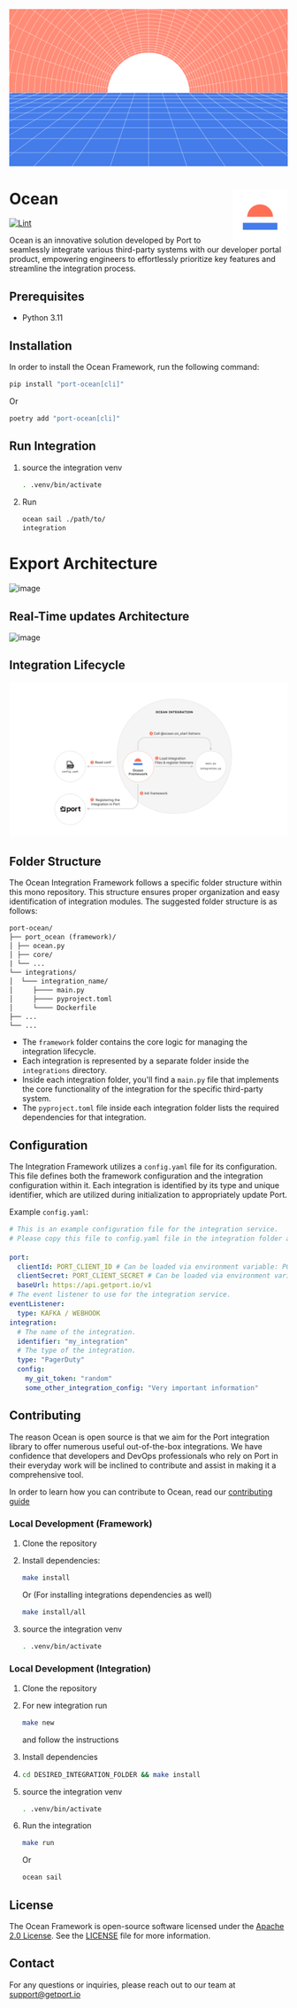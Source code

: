 <img src="./assets/Thumbnail.png" alt="Ocean">

# Ocean <img src="./assets/OceanSymbol.svg" alt="Ocean" width="100" height="100" align="right">

[![Lint](https://github.com/port-labs/Port-Ocean/actions/workflows/lint.yml/badge.svg)](https://github.com/port-labs/port-ocean/actions/workflows/lint.yml)

Ocean is an innovative solution developed by Port to seamlessly integrate various third-party systems with our developer portal product,
empowering engineers to effortlessly prioritize key features and streamline the integration process.

## Prerequisites

- Python 3.11

## Installation

In order to install the Ocean Framework, run the following command:

```bash
pip install "port-ocean[cli]"
```

Or

```bash
poetry add "port-ocean[cli]"
```

## Run Integration

1. source the integration venv

   ```bash
   . .venv/bin/activate
   ```

2. Run

   ```bash
   ocean sail ./path/to/
   integration
   ```

# Export Architecture

![image](./assets/ExportArchitecture.svg)

## Real-Time updates Architecture

![image](./assets/RealTimeUpdatesArchitecture.svg)

## Integration Lifecycle

![image](./assets/LifecycleOfIntegration.svg)

## Folder Structure

The Ocean Integration Framework follows a specific folder structure within this mono repository. This structure ensures proper organization and easy identification of integration modules. The suggested folder structure is as follows:

```
port-ocean/
├── port_ocean (framework)/
│ ├── ocean.py
│ ├── core/
| └── ...
└── integrations/
│  └─── integration_name/
│     ├──── main.py
│     ├──── pyproject.toml
│     └──── Dockerfile
├── ...
└── ...
```

- The `framework` folder contains the core logic for managing the integration lifecycle.
- Each integration is represented by a separate folder inside the `integrations` directory.
- Inside each integration folder, you'll find a `main.py` file that implements the core functionality of the integration for the specific third-party system.
- The `pyproject.toml` file inside each integration folder lists the required dependencies for that integration.

## Configuration

The Integration Framework utilizes a `config.yaml` file for its configuration. This file defines both the framework configuration and the integration configuration within it. Each integration is identified by its type and unique identifier, which are utilized during initialization to appropriately update Port.

Example `config.yaml`:

```yaml
# This is an example configuration file for the integration service.
# Please copy this file to config.yaml file in the integration folder and edit it to your needs.

port:
  clientId: PORT_CLIENT_ID # Can be loaded via environment variable: PORT_CLIENT_ID
  clientSecret: PORT_CLIENT_SECRET # Can be loaded via environment variable: PORT_CLIENT_SECRET
  baseUrl: https://api.getport.io/v1
# The event listener to use for the integration service.
eventListener:
  type: KAFKA / WEBHOOK
integration:
  # The name of the integration.
  identifier: "my_integration"
  # The type of the integration.
  type: "PagerDuty"
  config:
    my_git_token: "random"
    some_other_integration_config: "Very important information"
```

## Contributing

The reason Ocean is open source is that we aim for the Port integration library to offer numerous useful out-of-the-box integrations. We have confidence that developers and DevOps professionals who rely on Port in their everyday work will be inclined to contribute and assist in making it a comprehensive tool.

In order to learn how you can contribute to Ocean, read our [contributing guide](./CONTRIBUTING.md)

### Local Development (Framework)

1. Clone the repository

2. Install dependencies:

   ```bash
   make install
   ```

   Or (For installing integrations dependencies as well)

   ```bash
   make install/all
   ```

3. source the integration venv

   ```bash
   . .venv/bin/activate
   ```

### Local Development (Integration)

1. Clone the repository

2. For new integration run

   ```bash
   make new
   ```

   and follow the instructions

3. Install dependencies

4. ```bash
   cd DESIRED_INTEGRATION_FOLDER && make install
   ```

5. source the integration venv

   ```bash
   . .venv/bin/activate
   ```

6. Run the integration

   ```bash
   make run
   ```

   Or

   ```bash
   ocean sail
   ```

## License

The Ocean Framework is open-source software licensed under the [Apache 2.0 License](https://www.apache.org/licenses/LICENSE-2.0). See the [LICENSE](./LICENSE) file for more information.

## Contact

For any questions or inquiries, please reach out to our team at support@getport.io
